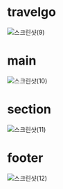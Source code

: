 # travelgo
![스크린샷(9)](https://user-images.githubusercontent.com/62008219/188757771-c5a2869c-92f0-457a-8974-34073baf45a1.png)

# main
![스크린샷(10)](https://user-images.githubusercontent.com/62008219/188757795-17cf4327-29d2-416b-bacd-430cfe829aad.png)

# section
![스크린샷(11)](https://user-images.githubusercontent.com/62008219/188757799-f53ec8dd-d89d-4cb8-8b72-64b7b669f82b.png)

# footer
![스크린샷(12)](https://user-images.githubusercontent.com/62008219/188757805-b2f00ed0-c041-4004-b271-f9623405ec25.png)
